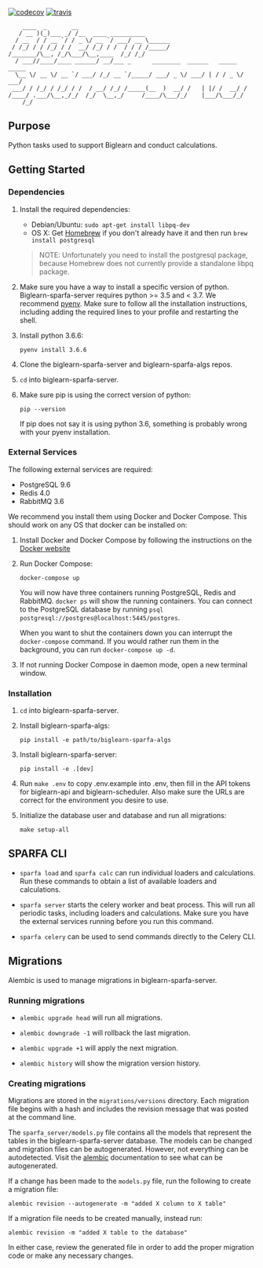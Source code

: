 [![codecov](https://codecov.io/gh/openstax/biglearn-sparfa-server/branch/master/graph/badge.svg)](https://codecov.io/gh/openstax/biglearn-sparfa-server)
[![travis](https://travis-ci.org/openstax/biglearn-sparfa-server.svg?branch=master)](https://travis-ci.org/openstax/biglearn-sparfa-server)

        ____  _       __
       / __ )(_)___ _/ /__  ____ __________
      / __  / / __ `/ / _ \/ __ `/ ___/ __ \______
     / /_/ / / /_/ / /  __/ /_/ / /  / / / /_____/
    /_______/\__, /_/\___/\__,____  /_/ /_/
      / ___//____/____ ______/ __/___ _      ________  ______   _____  _____
      \__ \/ __ \/ __ `/ ___/ /_/ __ `/_____/ ___/ _ \/ ___/ | / / _ \/ ___/
     ___/ / /_/ / /_/ / /  / __/ /_/ /_____(__  )  __/ /   | |/ /  __/ /
    /____/ .___/\__,_/_/  /_/  \__,_/     /____/\___/_/    |___/\___/_/
        /_/

## Purpose

Python tasks used to support Biglearn and conduct calculations.

## Getting Started

### Dependencies

1.  Install the required dependencies:

    - Debian/Ubuntu: `sudo apt-get install libpq-dev`
    - OS X: Get [Homebrew](https://brew.sh/) if you don't already have it
            and then run `brew install postgresql`

    > NOTE: Unfortunately you need to install the postgresql package,
            because Homebrew does not currently provide a standalone libpq package.

2.  Make sure you have a way to install a specific version of python.
    Biglearn-sparfa-server requires python >= 3.5 and < 3.7.
    We recommend [pyenv](https://github.com/pyenv/pyenv).
    Make sure to follow all the installation instructions,
    including adding the required lines to your profile and restarting the shell.

3.  Install python 3.6.6:

    `pyenv install 3.6.6`

4.  Clone the biglearn-sparfa-server and biglearn-sparfa-algs repos.

5.  `cd` into biglearn-sparfa-server.

6.  Make sure pip is using the correct version of python:

    `pip --version`

    If pip does not say it is using python 3.6,
    something is probably wrong with your pyenv installation.

### External Services

The following external services are required:

- PostgreSQL 9.6
- Redis 4.0
- RabbitMQ 3.6

We recommend you install them using Docker and Docker Compose.
This should work on any OS that docker can be installed on:

1.  Install Docker and Docker Compose by following the instructions on the
    [Docker website](https://docs.docker.com/compose/install/)

2.  Run Docker Compose:

    `docker-compose up`

    You will now have three containers running PostgreSQL, Redis and RabbitMQ.
    `docker ps` will show the running containers.
    You can connect to the PostgreSQL database by running
    `psql postgresql://postgres@localhost:5445/postgres`.

    When you want to shut the containers down you can interrupt the `docker-compose` command.
    If you would rather run them in the background, you can run `docker-compose up -d`.

3.  If not running Docker Compose in daemon mode, open a new terminal window.

### Installation

1.  `cd` into biglearn-sparfa-server.

2.  Install biglearn-sparfa-algs:

    `pip install -e path/to/biglearn-sparfa-algs`

3.  Install biglearn-sparfa-server:

    `pip install -e .[dev]`

4.  Run `make .env` to copy .env.example into .env, then fill in
    the API tokens for biglearn-api and biglearn-scheduler.
    Also make sure the URLs are correct for the environment you desire to use.

5.  Initialize the database user and database and run all migrations:

    `make setup-all`

## SPARFA CLI

- `sparfa load` and `sparfa calc` can run individual loaders and calculations.
  Run these commands to obtain a list of available loaders and calculations.

- `sparfa server` starts the celery worker and beat process.
  This will run all periodic tasks, including loaders and calculations.
  Make sure you have the external services running before you run this command.

- `sparfa celery` can be used to send commands directly to the Celery CLI.

## Migrations

Alembic is used to manage migrations in biglearn-sparfa-server.

### Running migrations

- `alembic upgrade head` will run all migrations.

- `alembic downgrade -1` will rollback the last migration.

- `alembic upgrade +1` will apply the next migration.

- `alembic history` will show the migration version history.

### Creating migrations

Migrations are stored in the `migrations/versions` directory.
Each migration file begins with a hash and includes the
revision message that was posted at the command line.

The `sparfa_server/models.py` file contains all the models that represent
the tables in the biglearn-sparfa-server database.
The models can be changed and migration files can be autogenerated.
However, not everything can be autodetected.
Visit the
[alembic](http://alembic.zzzcomputing.com/en/latest/autogenerate.html#what-does-autogenerate-detect-and-what-does-it-not-detect)
documentation to see what can be autogenerated.

If a change has been made to the `models.py` file, run the following to create a migration file:

`alembic revision --autogenerate -m "added X column to X table"`

If a migration file needs to be created manually, instead run:

`alembic revision -m "added X table to the database"`

In either case, review the generated file in order to
add the proper migration code or make any necessary changes.
